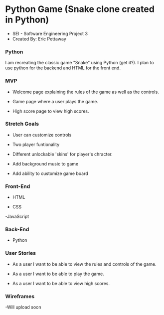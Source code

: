 # Python Game (Snake clone created in Python)
- SEI - Software Engineering Project 3 
- Created By: Eric Pettaway
  
### Python
I am recreating the classic game "Snake" using Python (get it?).  I plan to use python for the backend and HTML for the front end.

### MVP

- Welcome page explaining the rules of the game as well as the controls.

- Game page where a user plays the game.

- High score page to view high scores.

### Stretch Goals

- User can customize controls

- Two player funtionality

- Different unlockable 'skins' for player's chracter.

- Add background music to game

- Add ability to customize game board

### Front-End

- HTML

- CSS

-JavaScript

### Back-End

- Python

### User Stories

- As a user I want to be able to view the rules and controls of the game.

- As a user I want to be able to play the game.

- As a user I want to be able to view high scores.

### Wireframes

-Will upload soon
